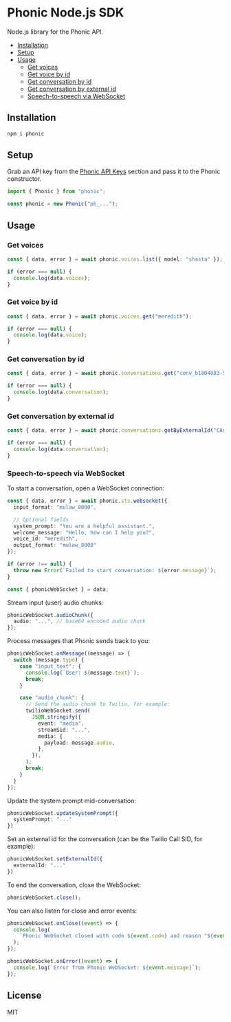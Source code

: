 # Phonic Node.js SDK

Node.js library for the Phonic API.

- [Installation](#installation)
- [Setup](#setup)
- [Usage](#usage)
  - [Get voices](#get-voices)
  - [Get voice by id](#get-voice-by-id)
  - [Get conversation by id](#get-conversation-by-id)
  - [Get conversation by external id](#get-conversation-by-external-id)
  - [Speech-to-speech via WebSocket](#speech-to-speech-via-websocket)

## Installation

```bash
npm i phonic
```

## Setup

Grab an API key from the [Phonic API Keys](https://phonic.co/api-keys) section and pass it to the Phonic constructor.

```ts
import { Phonic } from "phonic";

const phonic = new Phonic("ph_...");
```

## Usage

### Get voices

```ts
const { data, error } = await phonic.voices.list({ model: "shasta" });

if (error === null) {
  console.log(data.voices);
}
```


### Get voice by id

```ts
const { data, error } = await phonic.voices.get("meredith");

if (error === null) {
  console.log(data.voice);
}
```

### Get conversation by id

```ts
const { data, error } = await phonic.conversations.get("conv_b1804883-5be4-42fe-b1cf-aa84450d5c84");

if (error === null) {
  console.log(data.conversation);
}
```

### Get conversation by external id

```ts
const { data, error } = await phonic.conversations.getByExternalId("CAdb9c032c809fec7feb932ea4c96d71e1");

if (error === null) {
  console.log(data.conversation);
}
```

### Speech-to-speech via WebSocket

To start a conversation, open a WebSocket connection:

```ts
const { data, error } = await phonic.sts.websocket({
  input_format: "mulaw_8000",

  // Optional fields
  system_prompt: "You are a helpful assistant.",
  welcome_message: "Hello, how can I help you?",
  voice_id: "meredith",
  output_format: "mulaw_8000"
});

if (error !== null) {
  throw new Error(`Failed to start conversation: ${error.message}`);
}

const { phonicWebSocket } = data;
```

Stream input (user) audio chunks:

```ts
phonicWebSocket.audioChunk({
  audio: "...", // base64 encoded audio chunk
});
```

Process messages that Phonic sends back to you:

```ts
phonicWebSocket.onMessage((message) => {
  switch (message.type) {
    case "input_text": {
      console.log(`User: ${message.text}`);
      break;
    }

    case "audio_chunk": {
      // Send the audio chunk to Twilio, for example:
      twilioWebSocket.send(
        JSON.stringify({
          event: "media",
          streamSid: "...",
          media: {
            payload: message.audio,
          },
        }),
      );
      break;
    }
  }
});
```

Update the system prompt mid-conversation:

```ts
phonicWebSocket.updateSystemPrompt({
  systemPrompt: "..."
})
```

Set an external id for the conversation (can be the Twilio Call SID, for example):

```ts
phonicWebSocket.setExternalId({
  externalId: "..."
})
```

To end the conversation, close the WebSocket:

```ts
phonicWebSocket.close();
```

You can also listen for close and error events:

```ts
phonicWebSocket.onClose((event) => {
  console.log(
    `Phonic WebSocket closed with code ${event.code} and reason "${event.reason}"`,
  );
});

phonicWebSocket.onError((event) => {
  console.log(`Error from Phonic WebSocket: ${event.message}`);
});
```

## License

MIT
